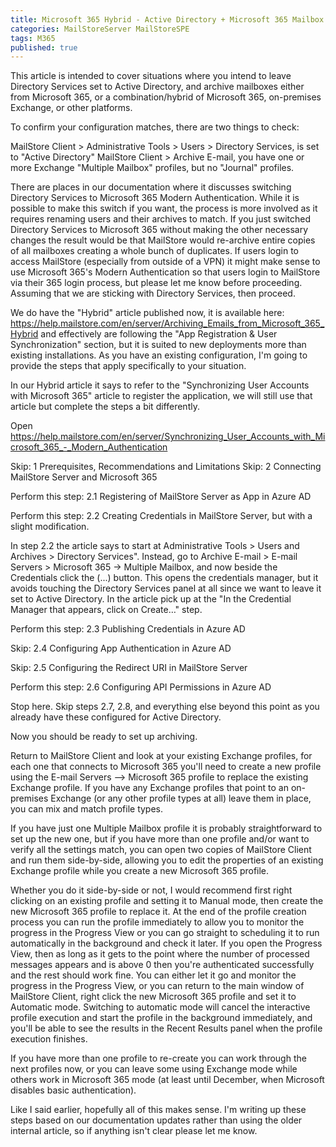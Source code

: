 ```yaml
---
title: Microsoft 365 Hybrid - Active Directory + Microsoft 365 Mailbox archiving-060d2bee
categories: MailStoreServer MailStoreSPE
tags: M365
published: true
--- 
```

This article is intended to cover situations where you intend to leave Directory Services set to Active Directory, and archive mailboxes either from Microsoft 365, or a combination/hybrid of Microsoft 365, on-premises Exchange, or other platforms. 

To confirm your configuration matches, there are two things to check: 

MailStore Client > Administrative Tools > Users > Directory Services, is set to "Active Directory"
MailStore Client > Archive E-mail, you have one or more Exchange "Multiple Mailbox" profiles, but no "Journal" profiles.

There are places in our documentation where it discusses switching Directory Services to Microsoft 365 Modern Authentication. While it is possible to make this switch if you want, the process is more involved as it requires renaming users and their archives to match. If you just switched Directory Services to Microsoft 365 without making the other necessary changes the result would be that MailStore would re-archive entire copies of all mailboxes creating a whole bunch of duplicates. If users login to access MailStore (especially from outside of a VPN) it might make sense to use Microsoft 365's Modern Authentication so that users login to MailStore via their 365 login process, but please let me know before proceeding. Assuming that we are sticking with Directory Services, then proceed.

We do have the "Hybrid" article published now, it is available here: https://help.mailstore.com/en/server/Archiving_Emails_from_Microsoft_365_Hybrid and effectively are following the "App Registration & User Synchronization" section, but it is suited to new deployments more than existing installations. As you have an existing configuration, I'm going to provide the steps that apply specifically to your situation.

In our Hybrid article it says to refer to the "Synchronizing User Accounts with Microsoft 365" article to register the application, we will still use that article but complete the steps a bit differently.

Open https://help.mailstore.com/en/server/Synchronizing_User_Accounts_with_Microsoft_365_-_Modern_Authentication

Skip: 1 Prerequisites, Recommendations and Limitations
Skip: 2 Connecting MailStore Server and Microsoft 365

Perform this step: 2.1 Registering of MailStore Server as App in Azure AD

Perform this step: 2.2 Creating Credentials in MailStore Server, but with a slight modification.

In step 2.2 the article says to start at Administrative Tools > Users and Archives > Directory Services". Instead, go to Archive E-mail > E-mail Servers > Microsoft 365 -> Multiple Mailbox, and now beside the Credentials click the (...) button. This opens the credentials manager, but it avoids touching the Directory Services panel at all since we want to leave it set to Active Directory. In the article pick up at the "In the Credential Manager that appears, click on Create…" step.

Perform this step: 2.3 Publishing Credentials in Azure AD

Skip: 2.4 Configuring App Authentication in Azure AD

Skip: 2.5 Configuring the Redirect URI in MailStore Server

Perform this step: 2.6 Configuring API Permissions in Azure AD

Stop here. Skip steps 2.7, 2.8, and everything else beyond this point as you already have these configured for Active Directory.

Now you should be ready to set up archiving.

Return to MailStore Client and look at your existing Exchange profiles, for each one that connects to Microsoft 365 you'll need to create a new profile using the E-mail Servers --> Microsoft 365 profile to replace the existing Exchange profile. If you have any Exchange profiles that point to an on-premises Exchange (or any other profile types at all) leave them in place, you can mix and match profile types.

If you have just one Multiple Mailbox profile it is probably straightforward to set up the new one, but if you have more than one profile and/or want to verify all the settings match, you can open two copies of MailStore Client and run them side-by-side, allowing you to edit the properties of an existing Exchange profile while you create a new Microsoft 365 profile.

Whether you do it side-by-side or not, I would recommend first right clicking on an existing profile and setting it to Manual mode, then create the new Microsoft 365 profile to replace it. At the end of the profile creation process you can run the profile immediately to allow you to monitor the progress in the Progress View or you can go straight to scheduling it to run automatically in the background and check it later. If you open the Progress View, then as long as it gets to the point where the number of processed messages appears and is above 0 then you're authenticated successfully and the rest should work fine. You can either let it go and monitor the progress in the Progress View, or you can return to the main window of MailStore Client, right click the new Microsoft 365 profile and set it to Automatic mode. Switching to automatic mode will cancel the interactive profile execution and start the profile in the background immediately, and you'll be able to see the results in the Recent Results panel when the profile execution finishes.

If you have more than one profile to re-create you can work through the next profiles now, or you can leave some using Exchange mode while others work in Microsoft 365 mode (at least until December, when Microsoft disables basic authentication).

Like I said earlier, hopefully all of this makes sense. I'm writing up these steps based on our documentation updates rather than using the older internal article, so if anything isn't clear please let me know.